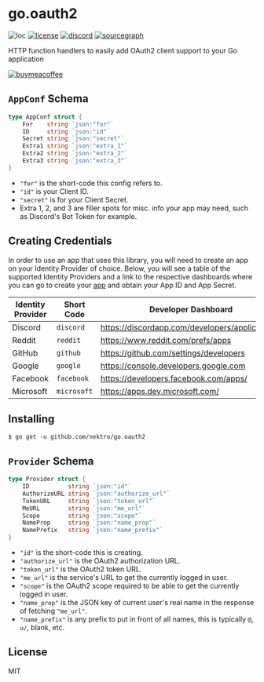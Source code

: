 # go.oauth2
![loc](https://tokei.rs/b1/github/nektro/go.oauth2)
[![license](https://img.shields.io/github/license/nektro/go.oauth2.svg)](https://github.com/nektro/go.oauth2/blob/master/LICENSE)
[![discord](https://img.shields.io/discord/551971034593755159.svg)](https://discord.gg/P6Y4zQC)
[![sourcegraph](https://sourcegraph.com/github.com/nektro/go.oauth2/-/badge.svg)](https://sourcegraph.com/github.com/gorilla/sessions?badge)

HTTP function handlers to easily add OAuth2 client support to your Go application

[![buymeacoffee](https://www.buymeacoffee.com/assets/img/custom_images/orange_img.png)](https://www.buymeacoffee.com/nektro)

## `AppConf` Schema
```go
type AppConf struct {
	For    string `json:"for"`
	ID     string `json:"id"`
	Secret string `json:"secret"`
	Extra1 string `json:"extra_1"`
	Extra2 string `json:"extra_2"`
	Extra3 string `json:"extra_3"`
}
```
- `"for"` is the short-code this config refers to.
- `"id"` is your Client ID.
- `"secret"` is for your Client Secret.
- Extra 1, 2, and 3 are filler spots for misc. info your app may need, such as Discord's Bot Token for example.

## Creating Credentials
In order to use an app that uses this library, you will need to create an app on your Identity Provider of choice. Below, you will see a table of the supported Identity Providers and a link to the respective dashboards where you can go to create your [app](#appconf-schema) and obtain your App ID and App Secret.

| Identity Provider | Short Code | Developer Dashboard |
| --- | --- | --- |
| Discord | `discord` | https://discordapp.com/developers/applications/ |
| Reddit | `reddit` | https://www.reddit.com/prefs/apps |
| GitHub | `github` | https://github.com/settings/developers |
| Google | `google` | https://console.developers.google.com |
| Facebook | `facebook` | https://developers.facebook.com/apps/ |
| Microsoft | `microsoft` | https://apps.dev.microsoft.com/ |

## Installing
```
$ go get -u github.com/nektro/go.oauth2
```

## `Provider` Schema
```go
type Provider struct {
	ID           string `json:"id"`
	AuthorizeURL string `json:"authorize_url"`
	TokenURL     string `json:"token_url"`
	MeURL        string `json:"me_url"`
	Scope        string `json:"scope"`
	NameProp     string `json:"name_prop"`
	NamePrefix   string `json:"name_prefix"`
}
```
- `"id"` is the short-code this is creating.
- `"authorize_url"` is the OAuth2 authorization URL.
- `"token_url"` is the OAuth2 token URL.
- `"me_url"` is the service's URL to get the currently logged in user.
- `"scope"` is the OAuth2 scope required to be able to get the currently logged in user.
- `"name_prop"` is the JSON key of current user's real name in the response of fetching `"me_url"`.
- `"name_prefix"` is any prefix to put in front of all names, this is typically `@`, `u/`, blank, etc.

## License
MIT
